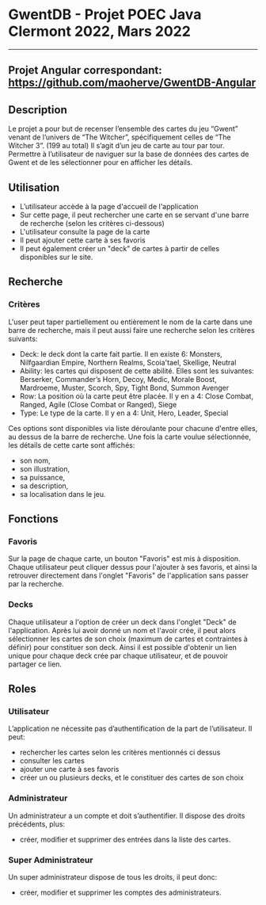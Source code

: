 # GwentDB - Projet POEC Java Clermont 2022, Mars 2022
---
Projet Angular correspondant: https://github.com/maoherve/GwentDB-Angular
---
## Description
Le projet a pour but de recenser l’ensemble des cartes du jeu “Gwent” venant de l’univers de “The Witcher”, spécifiquement celles de “The Witcher 3”. (199 au total)
Il s’agit d’un jeu de carte au tour par tour.
Permettre à l’utilisateur de naviguer sur la base de données des cartes de Gwent et de les sélectionner pour en afficher les détails.

## Utilisation
- L’utilisateur accède à la page d'accueil de l'application
- Sur cette page, il peut rechercher une carte en se servant d'une barre de recherche (selon les critères ci-dessous)
- L'utilisateur consulte la page de la carte
- Il peut ajouter cette carte à ses favoris
- Il peut également créer un "deck" de cartes à partir de celles disponibles sur le site.

## Recherche
### Critères

L'user peut taper partiellement ou entièrement le nom de la carte dans une barre de recherche, mais il peut aussi faire une recherche selon les critères suivants:

* Deck: le deck dont la carte fait partie. Il en existe 6: Monsters, Nilfgaardian Empire, Northern Realms, Scoia'tael, Skellige, Neutral
* Ability: les cartes qui disposent de cette abilité. Elles sont les suivantes: Berserker, Commander’s Horn, Decoy, Medic, Morale Boost, Mardroeme, Muster, Scorch, Spy, Tight Bond, Summon Avenger
* Row: La position où la carte peut être placée. Il y en a 4: Close Combat, Ranged, Agile (Close Combat or Ranged), Siege
* Type: Le type de la carte. Il y en a 4: Unit, Hero, Leader, Special

Ces options sont disponibles via liste déroulante pour chacune d'entre elles, au dessus de la barre de recherche.
Une fois la carte voulue sélectionnée, les détails de cette carte sont affichés:
* son nom,
* son illustration,
* sa puissance,
* sa description,
* sa localisation dans le jeu.

## Fonctions
### Favoris
Sur la page de chaque carte, un bouton "Favoris" est mis à disposition.
Chaque utilisateur peut cliquer dessus pour l'ajouter à ses favoris, et ainsi la retrouver directement dans l'onglet "Favoris" de l'application sans passer par la recherche.

### Decks
Chaque utilisateur a l'option de créer un deck dans l'onglet "Deck" de l'application. Après lui avoir donné un nom et l'avoir crée, il peut alors sélectionner les cartes de son choix (maximum de cartes et contraintes à définir) pour constituer son deck. Ainsi il est possible d'obtenir un lien unique pour chaque deck crée par chaque utilisateur, et de pouvoir partager ce lien.

## Roles

### Utilisateur
L’application ne nécessite pas d’authentification de la part de l’utilisateur. Il peut:
- rechercher les cartes selon les critères mentionnés ci dessus
- consulter les cartes
- ajouter une carte à ses favoris
- créer un ou plusieurs decks, et le constituer des cartes de son choix

### Administrateur
Un administrateur a un compte et doit s’authentifier. Il dispose des droits précédents, plus:
- créer, modifier et supprimer des entrées dans la liste des cartes.

### Super Administrateur
Un super administrateur dispose de tous les droits, il peut donc: 
- créer, modifier et supprimer les comptes des administrateurs.

